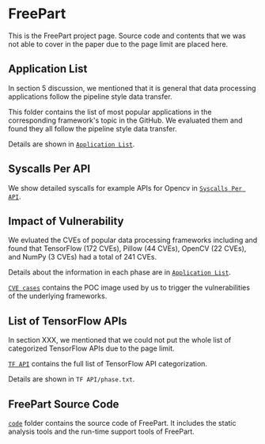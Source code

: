 # **FreePart**
This is the FreePart project page. Source code and contents that we was not able to cover in the paper due to the page limit are placed here.
## **Application List**
In section 5 discussion, we mentioned that it is general that data processing applications follow the pipeline style data transfer.

This folder contains the list of most popular applications in the corresponding framework's topic in the GitHub. We evaluated them and found they all follow the pipeline style data transfer. 

Details are shown in [`Application List`](Application).

## **Syscalls Per API**
We show detailed syscalls for example APIs for Opencv in [`Syscalls Per API`](Syscalls%20Per%20API). 

## **Impact of Vulnerability**
We evluated the CVEs of popular data processing frameworks including and found that TensorFlow (172 CVEs), Pillow (44 CVEs), OpenCV (22 CVEs), and NumPy (3 CVEs) had a total of 241 CVEs.

Details about the information in each phase are in [`Application List`](Application).

[`CVE cases`](CVE%20cases) contains the POC image used by us to trigger the vulnerabilities of the underlying frameworks.

## List of TensorFlow APIs
In section XXX, we mentioned that we could not put the whole list of categorized TensorFlow APIs due to the page limit.

[`TF API`](TF%20API) contains the full list of TensorFlow API categorization.

Details are shown in `TF API/phase.txt`.

## **FreePart Source Code**
[`code`](code) folder contains the source code of FreePart. It includes the static analysis tools and the run-time support tools of FreePart.







